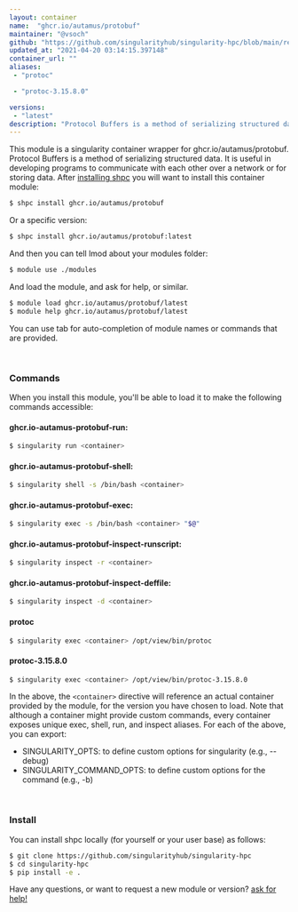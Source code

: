 ```yaml
---
layout: container
name:  "ghcr.io/autamus/protobuf"
maintainer: "@vsoch"
github: "https://github.com/singularityhub/singularity-hpc/blob/main/registry/ghcr.io/autamus/protobuf/container.yaml"
updated_at: "2021-04-20 03:14:15.397148"
container_url: ""
aliases:
 - "protoc"

 - "protoc-3.15.8.0"

versions:
 - "latest"
description: "Protocol Buffers is a method of serializing structured data. It is useful in developing programs to communicate with each other over a network or for storing data."
---
```


This module is a singularity container wrapper for ghcr.io/autamus/protobuf.
Protocol Buffers is a method of serializing structured data. It is useful in developing programs to communicate with each other over a network or for storing data.
After [installing shpc](#install) you will want to install this container module:

```bash
$ shpc install ghcr.io/autamus/protobuf
```

Or a specific version:

```bash
$ shpc install ghcr.io/autamus/protobuf:latest
```

And then you can tell lmod about your modules folder:

```bash
$ module use ./modules
```

And load the module, and ask for help, or similar.

```bash
$ module load ghcr.io/autamus/protobuf/latest
$ module help ghcr.io/autamus/protobuf/latest
```

You can use tab for auto-completion of module names or commands that are provided.

<br>

### Commands

When you install this module, you'll be able to load it to make the following commands accessible:

#### ghcr.io-autamus-protobuf-run:

```bash
$ singularity run <container>
```

#### ghcr.io-autamus-protobuf-shell:

```bash
$ singularity shell -s /bin/bash <container>
```

#### ghcr.io-autamus-protobuf-exec:

```bash
$ singularity exec -s /bin/bash <container> "$@"
```

#### ghcr.io-autamus-protobuf-inspect-runscript:

```bash
$ singularity inspect -r <container>
```

#### ghcr.io-autamus-protobuf-inspect-deffile:

```bash
$ singularity inspect -d <container>
```


#### protoc
       
```bash
$ singularity exec <container> /opt/view/bin/protoc
```


#### protoc-3.15.8.0
       
```bash
$ singularity exec <container> /opt/view/bin/protoc-3.15.8.0
```



In the above, the `<container>` directive will reference an actual container provided
by the module, for the version you have chosen to load. Note that although a container
might provide custom commands, every container exposes unique exec, shell, run, and
inspect aliases. For each of the above, you can export:

 - SINGULARITY_OPTS: to define custom options for singularity (e.g., --debug)
 - SINGULARITY_COMMAND_OPTS: to define custom options for the command (e.g., -b)

<br>
  
### Install

You can install shpc locally (for yourself or your user base) as follows:

```bash
$ git clone https://github.com/singularityhub/singularity-hpc
$ cd singularity-hpc
$ pip install -e .
```

Have any questions, or want to request a new module or version? [ask for help!](https://github.com/singularityhub/singularity-hpc/issues)